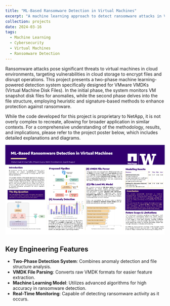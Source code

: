 ```yaml
---
title: "ML-Based Ransomware Detection in Virtual Machines"
excerpt: "A machine learning approach to detect ransomware attacks in VMware virtual machines using VMDK analysis and real-time monitoring. <br/><img src='/images/ml_ransomware_detection/netApp.png'>"
collection: projects
date: 2024-03-16
tags:
  - Machine Learning
  - Cybersecurity
  - Virtual Machines
  - Ransomware Detection
---
```


Ransomware attacks pose significant threats to virtual machines in cloud environments, targeting vulnerabilities in cloud storage to encrypt files and disrupt operations.
This project presents a two-phase machine learning-powered detection system specifically designed for VMware VMDKs (Virtual Machine Disk Files). In the initial phase, the system monitors VM snapshot disk files for anomalies, while the second phase delves into the file structure, employing heuristic and signature-based methods to enhance protection against ransomware.

While the code developed for this project is proprietary to NetApp, it is not overly complex to recreate, allowing for broader application in similar contexts. For a comprehensive understanding of the methodology, results, and implications, please refer to the project poster below, which includes detailed explanations and diagrams.

![Project Poster](/images/ml_ransomware_detection/Ransomware_Detection_Poster.png)

## Key Engineering Features

- **Two-Phase Detection System**: Combines anomaly detection and file structure analysis.
- **VMDK File Parsing**: Converts raw VMDK formats for easier feature extraction.
- **Machine Learning Model**: Utilizes advanced algorithms for high accuracy in ransomware detection.
- **Real-Time Monitoring**: Capable of detecting ransomware activity as it occurs.
